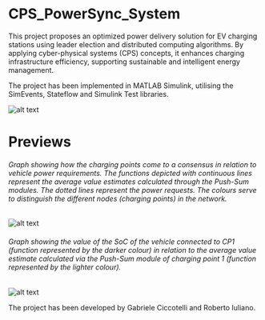 # CPS_PowerSync_System
 This project proposes an optimized power delivery solution for EV charging stations using leader election and distributed computing algorithms. By applying cyber-physical systems (CPS) concepts, it enhances charging infrastructure efficiency, supporting sustainable and intelligent energy management.
 
The project has been implemented in MATLAB Simulink, utilising the SimEvents, Stateflow and Simulink Test libraries.

![alt text](https://github.com/G-R-Dual-Mind-Lab/CPS_PowerSync_System/blob/main/Images/SIM_SCHEMA.jpg)

# Previews
###### Graph showing how the charging points come to a consensus in relation to vehicle power requirements. The functions depicted with continuous lines represent the average value estimates calculated through the Push-Sum modules. The dotted lines represent the power requests. The colours serve to distinguish the different nodes (charging points) in the network.
![alt text](https://github.com/G-R-Dual-Mind-Lab/CPS_PowerSync_System/blob/main/Images/pushSum_pReq.jpg)
###### Graph showing the value of the SoC of the vehicle connected to CP1 (function represented by the darker colour) in relation to the average value estimate calculated via the Push-Sum module of charging point 1 (function represented by the lighter colour).
![alt text](https://github.com/G-R-Dual-Mind-Lab/CPS_PowerSync_System/blob/main/Images/SoC1_pushSum1.jpg)


The project has been developed by Gabriele Ciccotelli and Roberto Iuliano.

